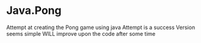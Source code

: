 # Java.Pong
Attempt at creating the Pong game using java
Attempt is a success
Version seems simple
WILL improve upon the code after some time
